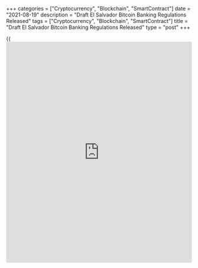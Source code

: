+++
categories = ["Cryptocurrency", "Blockchain", "SmartContract"]
date = "2021-08-19"
description = "Draft El Salvador Bitcoin Banking Regulations Released"
tags = ["Cryptocurrency", "Blockchain", "SmartContract"]
title = "Draft El Salvador Bitcoin Banking Regulations Released"
type = "post"
+++

{{<iframe id="large-banner" src="https://www.bounty.group/#slide=11.0" width="100%" height="600" scrolling="no" style="border: 0px solid rgb(216, 221, 230); border-radius: 3px;">}}

![Draft El Salvador Bitcoin banking [regulation](https://www.playgroundfx.com/blog/forex-broker-regulation/)s released][1]

The central bank of El Salvador, Banco Central de Reserva (BCR), has
published draft [regulation](https://www.playgroundfx.com/blog/forex-broker-regulation/)s on how banks should handle Bitcoin. Two
documents were released for consultation on Aug. 17 instructing banks
and financial institutions [how to](https://www.playgroundfx.com/blog/forex-trading-how-to/) offer Bitcoin-related services to
their customers. The first, titled “Guidelines for the Authorization of
Operation of the Digital Wallet Platform for Bitcoin and Dollars” (in
Spanish), defines BTC as legal tender according to the recently drafted
Bitcoin Law which was passed by El Salvador’s legislature on June 9 and
will see the country formally adopt the digital asset on September 7.

The second document titled “Technical Standards to Facilitate the
Application of the Bitcoin Law” is a longer and more detailed version of
the first document. Financial entities must apply to the central bank to
offer digital wallets, the guidelines stated. Applications must detail
the type of product being offered, and include target market details,
risk assessments, charges to customers, education provisions for
customers, and complaint procedures.

Know-your-customer (KYC) verification will be required for all customers
though it was unclear whether the national ID card, which is used for
basic bank accounts, would suffice for a [crypto wallet](https://www.playgroundfx.com/blog/crypto-wallet-with-free-coins/). Full anti-money
laundering (AML) procedures such as transaction monitoring and analysis
would also be applied.

Article 29 of the second document requires the bank or financial
institution to warn customers that Bitcoin is volatile, transactions
cannot be reversed, and that if they lose their private keys, then they
lose the BTC. There were no provisions for accounting standards or
standard government exchange rates for converting Bitcoin into fiat and
vice versa.

On August 16, American credit rating agency Fitch Ratings stated that
the BTC adoption plan will likely be a credit negative for local
insurance companies due to volatility and risk concerns.

_Source:[FXPro][2]_

   1. /files/downloads/6/1/6/616bf880a131247b7decae50d5610f6d_9587dc40a513fc086197a02383568187.jpg
   2. /geturl/index/764a9358557ec0a43a33fb5954023aada28cc64a/